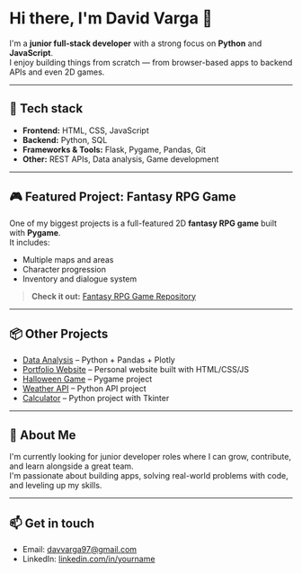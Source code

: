 # Hi there, I'm David Varga 👋

I'm a **junior full-stack developer** with a strong focus on **Python** and **JavaScript**.  
I enjoy building things from scratch — from browser-based apps to backend APIs and even 2D games.

---

## 🔧 Tech stack
- **Frontend:** HTML, CSS, JavaScript
- **Backend:** Python, SQL
- **Frameworks & Tools:** Flask, Pygame, Pandas, Git
- **Other:** REST APIs, Data analysis, Game development

---

## 🎮 Featured Project: Fantasy RPG Game

One of my biggest projects is a full-featured 2D **fantasy RPG game** built with **Pygame**.  
It includes:
- Multiple maps and areas
- Character progression
- Inventory and dialogue system

> **Check it out:** [Fantasy RPG Game Repository](https://github.com/yourusername/fantasy-rpg)

---

## 📦 Other Projects  
- [Data Analysis](https://github.com/Davidva0812/financial-analysis) – Python + Pandas + Plotly
- [Portfolio Website](https://github.com/yourusername/portfolio) – Personal website built with HTML/CSS/JS
- [Halloween Game](https://github.com/Davidva0812/halloween-shooter-game) – Pygame project
- [Weather API](https://github.com/Davidva0812/weather-api) – Python API project
- [Calculator](https://github.com/Davidva0812/weather-api) – Python project with Tkinter 


---

## 🌱 About Me
I'm currently looking for junior developer roles where I can grow, contribute, and learn alongside a great team.  
I'm passionate about building apps, solving real-world problems with code, and leveling up my skills.

---

## 📫 Get in touch
- Email: [davvarga97@gmail.com](mailto:davvarga97@gmail.com)
- LinkedIn: [linkedin.com/in/yourname](https://linkedin.com/in/yourname)

